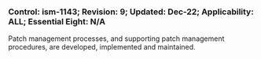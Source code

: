 ### Control: ism-1143; Revision: 9; Updated: Dec-22; Applicability: ALL; Essential Eight: N/A
<p>Patch management processes, and supporting patch management procedures, are developed, implemented and maintained.</p>
